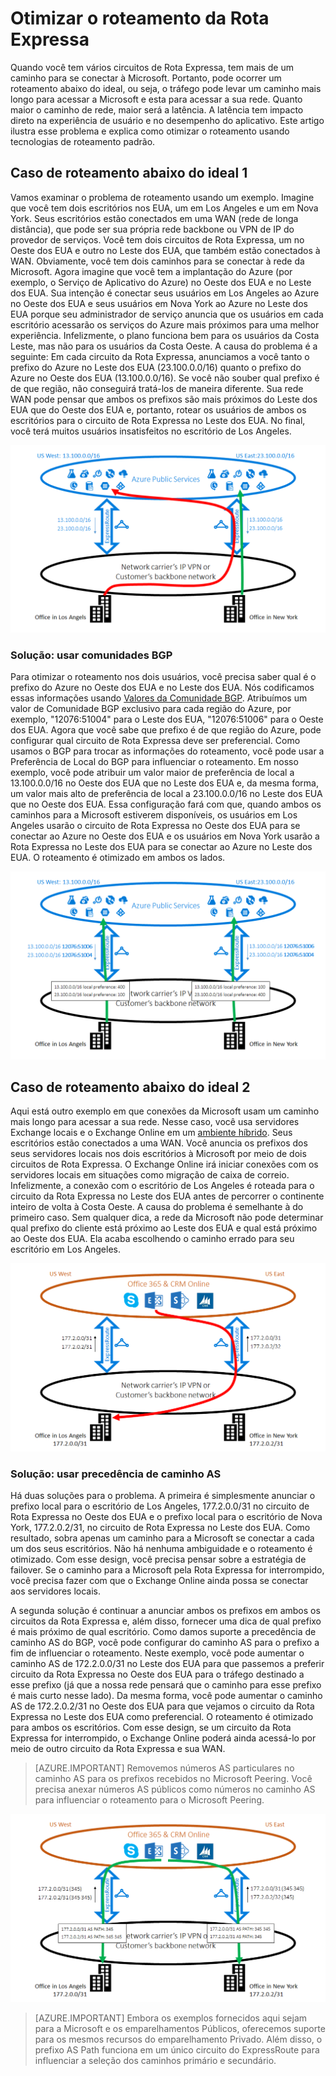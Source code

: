 <properties
   pageTitle="Otimizar o roteamento da Rota Expressa | Microsoft Azure"
   description="Esta página fornece detalhes sobre como otimizar o roteamento quando um cliente tem mais de um circuito da Rota Expressa que conecta a Microsoft à rede corporativa do cliente."
   documentationCenter="na"
   services="expressroute"
   authors="charwen"
   manager="carmonm"
   editor=""/>
<tags
   ms.service="expressroute"
   ms.devlang="na"
   ms.topic="get-started-article"
   ms.tgt_pltfrm="na"
   ms.workload="infrastructure-services"
   ms.date="10/10/2016"
   ms.author="charwen"/>


# <a name="optimize-expressroute-routing"></a>Otimizar o roteamento da Rota Expressa
Quando você tem vários circuitos de Rota Expressa, tem mais de um caminho para se conectar à Microsoft. Portanto, pode ocorrer um roteamento abaixo do ideal, ou seja, o tráfego pode levar um caminho mais longo para acessar a Microsoft e esta para acessar a sua rede. Quanto maior o caminho de rede, maior será a latência. A latência tem impacto direto na experiência de usuário e no desempenho do aplicativo. Este artigo ilustra esse problema e explica como otimizar o roteamento usando tecnologias de roteamento padrão.

## <a name="suboptimal-routing-case-1"></a>Caso de roteamento abaixo do ideal 1
Vamos examinar o problema de roteamento usando um exemplo. Imagine que você tem dois escritórios nos EUA, um em Los Angeles e um em Nova York. Seus escritórios estão conectados em uma WAN (rede de longa distância), que pode ser sua própria rede backbone ou VPN de IP do provedor de serviços. Você tem dois circuitos de Rota Expressa, um no Oeste dos EUA e outro no Leste dos EUA, que também estão conectados à WAN. Obviamente, você tem dois caminhos para se conectar à rede da Microsoft. Agora imagine que você tem a implantação do Azure (por exemplo, o Serviço de Aplicativo do Azure) no Oeste dos EUA e no Leste dos EUA. Sua intenção é conectar seus usuários em Los Angeles ao Azure no Oeste dos EUA e seus usuários em Nova York ao Azure no Leste dos EUA porque seu administrador de serviço anuncia que os usuários em cada escritório acessarão os serviços do Azure mais próximos para uma melhor experiência. Infelizmente, o plano funciona bem para os usuários da Costa Leste, mas não para os usuários da Costa Oeste. A causa do problema é a seguinte: Em cada circuito da Rota Expressa, anunciamos a você tanto o prefixo do Azure no Leste dos EUA (23.100.0.0/16) quanto o prefixo do Azure no Oeste dos EUA (13.100.0.0/16). Se você não souber qual prefixo é de que região, não conseguirá tratá-los de maneira diferente. Sua rede WAN pode pensar que ambos os prefixos são mais próximos do Leste dos EUA que do Oeste dos EUA e, portanto, rotear os usuários de ambos os escritórios para o circuito de Rota Expressa no Leste dos EUA. No final, você terá muitos usuários insatisfeitos no escritório de Los Angeles.

![](./media/expressroute-optimize-routing/expressroute-case1-problem.png)

### <a name="solution:-use-bgp-communities"></a>Solução: usar comunidades BGP
Para otimizar o roteamento nos dois usuários, você precisa saber qual é o prefixo do Azure no Oeste dos EUA e no Leste dos EUA. Nós codificamos essas informações usando [Valores da Comunidade BGP](expressroute-routing.md). Atribuímos um valor de Comunidade BGP exclusivo para cada região do Azure, por exemplo, "12076:51004" para o Leste dos EUA, "12076:51006" para o Oeste dos EUA. Agora que você sabe que prefixo é de que região do Azure, pode configurar qual circuito de Rota Expressa deve ser preferencial. Como usamos o BGP para trocar as informações do roteamento, você pode usar a Preferência de Local do BGP para influenciar o roteamento. Em nosso exemplo, você pode atribuir um valor maior de preferência de local a 13.100.0.0/16 no Oeste dos EUA que no Leste dos EUA e, da mesma forma, um valor mais alto de preferência de local a 23.100.0.0/16 no Leste dos EUA que no Oeste dos EUA. Essa configuração fará com que, quando ambos os caminhos para a Microsoft estiverem disponíveis, os usuários em Los Angeles usarão o circuito de Rota Expressa no Oeste dos EUA para se conectar ao Azure no Oeste dos EUA e os usuários em Nova York usarão a Rota Expressa no Leste dos EUA para se conectar ao Azure no Leste dos EUA. O roteamento é otimizado em ambos os lados. 

![](./media/expressroute-optimize-routing/expressroute-case1-solution.png)

## <a name="suboptimal-routing-case-2"></a>Caso de roteamento abaixo do ideal 2
Aqui está outro exemplo em que conexões da Microsoft usam um caminho mais longo para acessar a sua rede. Nesse caso, você usa servidores Exchange locais e o Exchange Online em um [ambiente híbrido](https://technet.microsoft.com/library/jj200581%28v=exchg.150%29.aspx). Seus escritórios estão conectados a uma WAN. Você anuncia os prefixos dos seus servidores locais nos dois escritórios à Microsoft por meio de dois circuitos de Rota Expressa. O Exchange Online irá iniciar conexões com os servidores locais em situações como migração de caixa de correio. Infelizmente, a conexão com o escritório de Los Angeles é roteada para o circuito da Rota Expressa no Leste dos EUA antes de percorrer o continente inteiro de volta à Costa Oeste. A causa do problema é semelhante à do primeiro caso. Sem qualquer dica, a rede da Microsoft não pode determinar qual prefixo do cliente está próximo ao Leste dos EUA e qual está próximo ao Oeste dos EUA. Ela acaba escolhendo o caminho errado para seu escritório em Los Angeles.

![](./media/expressroute-optimize-routing/expressroute-case2-problem.png)

### <a name="solution:-use-as-path-prepending"></a>Solução: usar precedência de caminho AS
Há duas soluções para o problema. A primeira é simplesmente anunciar o prefixo local para o escritório de Los Angeles, 177.2.0.0/31 no circuito de Rota Expressa no Oeste dos EUA e o prefixo local para o escritório de Nova York, 177.2.0.2/31, no circuito de Rota Expressa no Leste dos EUA. Como resultado, sobra apenas um caminho para a Microsoft se conectar a cada um dos seus escritórios. Não há nenhuma ambiguidade e o roteamento é otimizado. Com esse design, você precisa pensar sobre a estratégia de failover. Se o caminho para a Microsoft pela Rota Expressa for interrompido, você precisa fazer com que o Exchange Online ainda possa se conectar aos servidores locais. 

A segunda solução é continuar a anunciar ambos os prefixos em ambos os circuitos da Rota Expressa e, além disso, fornecer uma dica de qual prefixo é mais próximo de qual escritório. Como damos suporte a precedência de caminho AS do BGP, você pode configurar do caminho AS para o prefixo a fim de influenciar o roteamento. Neste exemplo, você pode aumentar o caminho AS de 172.2.0.0/31 no Leste dos EUA para que passemos a preferir circuito da Rota Expressa no Oeste dos EUA para o tráfego destinado a esse prefixo (já que a nossa rede pensará que o caminho para esse prefixo é mais curto nesse lado). Da mesma forma, você pode aumentar o caminho AS de 172.2.0.2/31 no Oeste dos EUA para que vejamos o circuito da Rota Expressa no Leste dos EUA como preferencial. O roteamento é otimizado para ambos os escritórios. Com esse design, se um circuito da Rota Expressa for interrompido, o Exchange Online poderá ainda acessá-lo por meio de outro circuito da Rota Expressa e sua WAN. 

>[AZURE.IMPORTANT] Removemos números AS particulares no caminho AS para os prefixos recebidos no Microsoft Peering. Você precisa anexar números AS públicos como números no caminho AS para influenciar o roteamento para o Microsoft Peering.

![](./media/expressroute-optimize-routing/expressroute-case2-solution.png)

>[AZURE.IMPORTANT] Embora os exemplos fornecidos aqui sejam para a Microsoft e os emparelhamentos Públicos, oferecemos suporte para os mesmos recursos do emparelhamento Privado. Além disso, o prefixo AS Path funciona em um único circuito do ExpressRoute para influenciar a seleção dos caminhos primário e secundário.



<!--HONumber=Oct16_HO2-->


